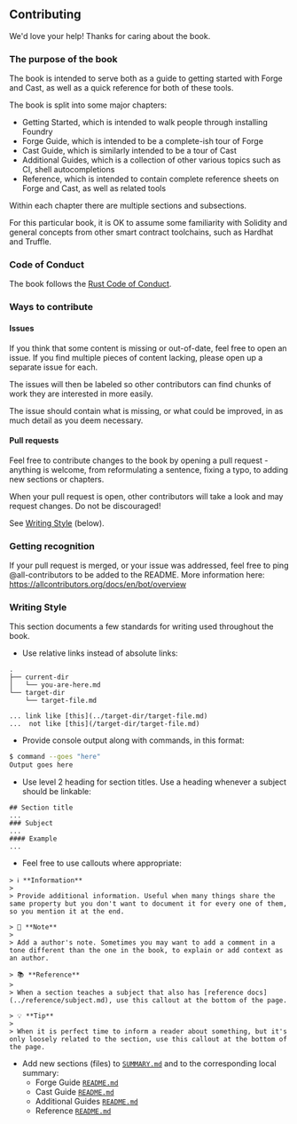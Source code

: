 ## Contributing

We'd love your help! Thanks for caring about the book.

### The purpose of the book

The book is intended to serve both as a guide to getting started with Forge and Cast, as well as a quick reference for both of these tools.

The book is split into some major chapters:

- Getting Started, which is intended to walk people through installing Foundry
- Forge Guide, which is intended to be a complete-ish tour of Forge
- Cast Guide, which is similarly intended to be a tour of Cast
- Additional Guides, which is a collection of other various topics such as CI, shell autocompletions
- Reference, which is intended to contain complete reference sheets on Forge and Cast, as well as related tools

Within each chapter there are multiple sections and subsections.

For this particular book, it is OK to assume some familiarity with Solidity and general concepts from other smart contract toolchains, such as Hardhat and Truffle.

### Code of Conduct

The book follows the [Rust Code of Conduct](https://www.rust-lang.org/policies/code-of-conduct).

### Ways to contribute

#### Issues

If you think that some content is missing or out-of-date, feel free to open an issue. If you find multiple pieces of content lacking, please open up a separate issue for each.

The issues will then be labeled so other contributors can find chunks of work they are interested in more easily.

The issue should contain what is missing, or what could be improved, in as much detail as you deem necessary.

#### Pull requests

Feel free to contribute changes to the book by opening a pull request - anything is welcome, from reformulating a sentence, fixing a typo, to adding new sections or chapters.

When your pull request is open, other contributors will take a look and may request changes. Do not be discouraged!

See [Writing Style](#writing-style) (below).

### Getting recognition

If your pull request is merged, or your issue was addressed, feel free to ping @all-contributors to be added to the README. More information here: https://allcontributors.org/docs/en/bot/overview

### Writing Style
This section documents a few standards for writing used throughout the book.

- Use relative links instead of absolute links:

```text
.
├── current-dir
│   └── you-are-here.md
└── target-dir
    └── target-file.md

... link like [this](../target-dir/target-file.md)
...  not like [this](/target-dir/target-file.md)
```
- Provide console output along with commands, in this format:

```bash
$ command --goes "here"
Output goes here
```

- Use level 2 heading for section titles. Use a heading whenever a subject should be linkable:

```text
## Section title
...
### Subject
...
#### Example
...
```

- Feel free to use callouts where appropriate:

```text
> ℹ️ **Information**
>
> Provide additional information. Useful when many things share the same property but you don't want to document it for every one of them, so you mention it at the end.
```

```
> 💬 **Note**
>
> Add a author's note. Sometimes you may want to add a comment in a tone different than the one in the book, to explain or add context as an author.
```

```
> 📚 **Reference**
>
> When a section teaches a subject that also has [reference docs](../reference/subject.md), use this callout at the bottom of the page.
```
```
> 💡 **Tip**
>
> When it is perfect time to inform a reader about something, but it's only loosely related to the section, use this callout at the bottom of the page.
```

- Add new sections (files) to [`SUMMARY.md`](src/SUMMARY.md) and to the corresponding local summary:
  - Forge Guide [`README.md`](src/forge/README.md)
  - Cast Guide [`README.md`](src/cast/README.md)
  - Additional Guides [`README.md`](src/guides/README.md)
  - Reference [`README.md`](src/reference/README.md)